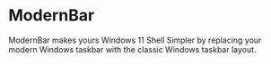 # ModernBar
ModernBar makes yours Windows 11 Shell Simpler by replacing your modern Windows taskbar with the classic Windows taskbar layout.
